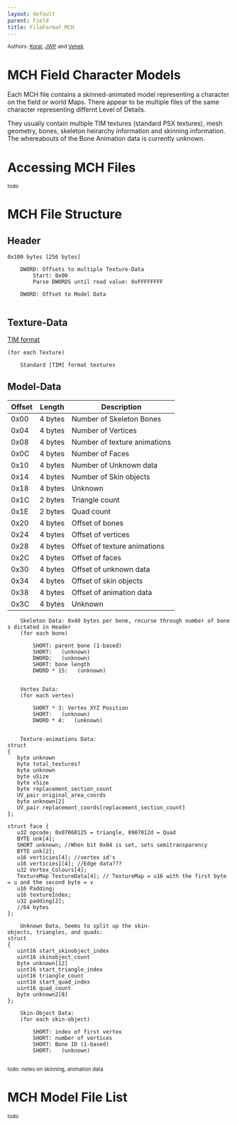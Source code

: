```yaml
---
layout: default
parent: Field
title: FileFormat_MCH
---
```


<small>Authors: [Koral](User:Koral "wikilink"), [JWP](http://forums.qhimm.com/index.php?topic=6961.msg86318#msg86318) and [Vehek](http://forums.qhimm.com/index.php?topic=13261.msg184344#msg184344)</small>

# MCH Field Character Models

Each MCH file contains a skinned-animated model representing a character on the field or world Maps. There appear to be multiple files of the same character representing differnt Level of Details.

They usually contain multiple TIM textures (standard PSX textures), mesh geometry, bones, skeleton heirarchy information and skinning information. The whereabouts of the Bone Animation data is currently unknown.

  

# Accessing MCH Files

<small>todo</small>

  

# MCH File Structure

## Header

`0x100 bytes [256 bytes]`  
  
`    DWORD: Offsets to multiple Texture-Data`  
`        Start: 0x00`  
`        Parse DWORDS until read value: 0xFFFFFFFF`  
  
`    DWORD: Offset to Model Data`  
`    `

  

## Texture-Data

[TIM format](../PSX/TIM_format.md)

`(for each Texture)`  
  
`    Standard [TIM] format textures`

  

## Model-Data

| Offset | Length  | Description                  |
|--------|---------|------------------------------|
| 0x00   | 4 bytes | Number of Skeleton Bones     |
| 0x04   | 4 bytes | Number of Vertices           |
| 0x08   | 4 bytes | Number of texture animations |
| 0x0C   | 4 bytes | Number of Faces              |
| 0x10   | 4 bytes | Number of Unknown data       |
| 0x14   | 4 bytes | Number of Skin objects       |
| 0x18   | 4 bytes | Unknown                      |
| 0x1C   | 2 bytes | Triangle count               |
| 0x1E   | 2 bytes | Quad count                   |
| 0x20   | 4 bytes | Offset of bones              |
| 0x24   | 4 bytes | Offset of vertices           |
| 0x28   | 4 bytes | Offset of texture animations |
| 0x2C   | 4 bytes | Offset of faces              |
| 0x30   | 4 bytes | Offset of unknown data       |
| 0x34   | 4 bytes | Offset of skin objects       |
| 0x38   | 4 bytes | Offset of animation data     |
| 0x3C   | 4 bytes | Unknown                      |

`    Skeleton Data: 0x40 bytes per bone, recurse through number of bones dictated in Header`  
`    (for each bone)`  
  
`        SHORT: parent bone (1-based)`  
`        SHORT:   (unknown)`  
`        DWORD:   (unknown)`  
`        SHORT: bone length`  
`        DWORD * 15:   (unknown)`  
`          `

`    Vertex Data:`  
`    (for each vertex)`  
  
`        SHORT * 3: Vertex XYZ Position`  
`        SHORT:   (unknown)`  
`        DWORD * 4:   (unknown)`  
`          `

`    Texture-animations Data:`  
`struct`  
`{`  
`   byte unknown`  
`   byte total_textures?`  
`   byte unknown`  
`   byte uSize`  
`   byte vSize`  
`   byte replacement_section_count`  
`   UV_pair original_area_coords`  
`   byte unknown[2]`  
`   UV_pair replacement_coords[replacement_section_count]`  
`};`

`struct face {`  
`   u32 opcode; 0x07060125 = triangle, 0907012d = Quad`  
`   BYTE unk[4];`  
`   SHORT unknown; //When bit 0x04 is set, sets semitransparency`  
`   BYTE unk[2];`  
`   u16 verticies[4]; //vertex id's`  
`   u16 verticies1[4]; //Edge data???`  
`   u32 Vertex_Colours[4];`  
`   TextureMap TextureData[4]; // TextureMap = u16 with the first byte = u and the second byte = v`  
`   u16 Padding;`  
`   u16 textureIndex;`  
`   u32 padding[2]; `  
`   //64 bytes`  
`};`

`    Unknown Data, Seems to split up the skin-objects, triangles, and quads:`  
`struct`  
`{`  
`   uint16 start_skinobject_index`  
`   uint16 skinobject_count`  
`   byte unknown[12]`  
`   uint16 start_triangle_index`  
`   uint16 triangle_count`  
`   uint16 start_quad_index`  
`   uint16 quad_count`  
`   byte unknown2[8]`  
`};`

`    Skin-Object Data: `  
`    (for each skin-object)`  
  
`        SHORT: index of first vertex`  
`        SHORT: number of vertices`  
`        SHORT: Bone ID (1-based)`  
`        SHORT:   (unknown)`  
`        `

  
<small>todo: notes on skinning, animation data</small>

# MCH Model File List

<small>todo</small>
